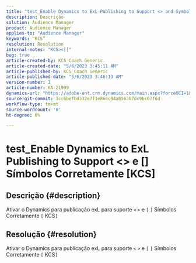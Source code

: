 ```yaml
---
title: "test_Enable Dynamics to ExL Publishing to Support <> and Symbols Correctly KCS"
description: Descrição
solution: Audience Manager
product: Audience Manager
applies-to: "Audience Manager"
keywords: “KCS”
resolution: Resolution
internal-notes: "KCS><[["
bug: true
article-created-by: KCS_Coach Generic
article-created-date: "5/6/2023 3:45:11 AM"
article-published-by: KCS_Coach Generic
article-published-date: "5/6/2023 3:46:13 AM"
version-number: 1
article-number: KA-21999
dynamics-url: "https://adobe-ent.crm.dynamics.com/main.aspx?forceUCI=1&pagetype=entityrecord&etn=knowledgearticle&id=6eee3866-c0eb-ed11-a7c6-6045bd0061cb"
source-git-commit: 3cc6befbd332e7f1e866c94a856307dc9bc07f6d
workflow-type: tm+mt
source-wordcount: '0'
ht-degree: 0%

---
```


# test_Enable Dynamics to ExL Publishing to Support &lt;> e [] Símbolos Corretamente [KCS]

## Descrição {#description}

Ativar o Dynamics para publicação exL para suporte `<` `>`  e `[` `]`  Símbolos Corretamente `[` KCS`]`

## Resolução {#resolution}


Ativar o Dynamics para publicação exL para suporte `<` `>`  e `[` `]`  Símbolos Corretamente `[` KCS`]`
